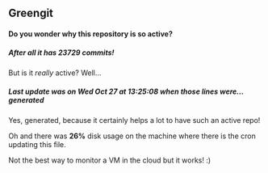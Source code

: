 ## Greengit

#### Do you wonder why this repository is so active?

##### After all it has 23729 commits!

But is it *really* active? Well...

##### Last update was on Wed Oct 27 at 13:25:08 when those lines were... generated

Yes, generated, because it certainly helps a lot to have such an active repo!

Oh and there was **26%** disk usage on the machine
where there is the cron updating this file.

Not the best way to monitor a VM in the cloud but it works! :)
